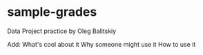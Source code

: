 # sample-grades
Data Project practice
by Oleg Balitskiy 

Add: 
What's cool about it
Why someone might use it
How to use it 

